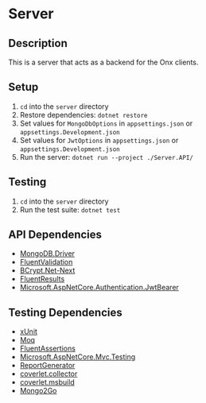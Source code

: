 # Server

## Description

This is a server that acts as a backend for the Onx clients.

## Setup

1. `cd` into the `server` directory
1. Restore dependencies: `dotnet restore`
1. Set values for `MongoDbOptions` in `appsettings.json` or `appsettings.Development.json`
1. Set values for `JwtOptions` in `appsettings.json` or `appsettings.Development.json`
1. Run the server: `dotnet run --project ./Server.API/`

## Testing

1. `cd` into the `server` directory
1. Run the test suite: `dotnet test`

## API Dependencies

- [MongoDB.Driver](https://mongodb.github.io/mongo-csharp-driver/)
- [FluentValidation](https://fluentvalidation.net/)
- [BCrypt.Net-Next](https://github.com/BcryptNet/bcrypt.net)
- [FluentResults](https://github.com/altmann/FluentResults)
- [Microsoft.AspNetCore.Authentication.JwtBearer](https://www.nuget.org/packages/Microsoft.AspNetCore.Authentication.JwtBearer)

## Testing Dependencies

- [xUnit](https://xunit.net/)
- [Moq](https://www.devlooped.com/moq/)
- [FluentAssertions](https://fluentassertions.com/)
- [Microsoft.AspNetCore.Mvc.Testing](https://www.nuget.org/packages/Microsoft.AspNetCore.Mvc.Testing)
- [ReportGenerator](https://reportgenerator.io/)
- [coverlet.collector](https://github.com/coverlet-coverage/coverlet)
- [coverlet.msbuild](https://www.nuget.org/packages/coverlet.msbuild)
- [Mongo2Go](https://github.com/Mongo2Go/Mongo2Go)
